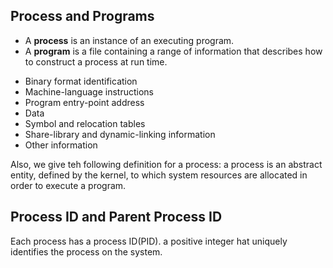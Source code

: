 ## Process and Programs

* A **process** is an instance of an executing program.
* A **program** is a file containing a range of information that describes how to construct a process at run time.
 - Binary format identification
 - Machine-language instructions
 - Program entry-point address
 - Data
 - Symbol and relocation tables
 - Share-library and dynamic-linking information
 - Other information

Also, we give teh following definition for a process: a process is an abstract entity, defined by the kernel, to which system resources are allocated in order to execute a program.

## Process ID and Parent Process ID

Each process has a process ID(PID). a positive integer hat uniquely identifies the process on the system.
